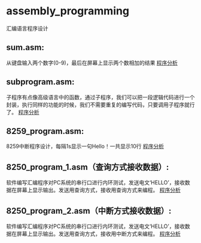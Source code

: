 # assembly_programming
汇编语言程序设计
## sum.asm:
从键盘输入两个数字(0-9)，最后在屏幕上显示两个数相加的结果
<a href="https://www.chenhao.fun/2021/01/28/%E6%B1%87%E7%BC%96%E8%AF%AD%E8%A8%80%E7%A8%8B%E5%BA%8F%E8%AE%BE%E8%AE%A1%EF%BC%883%EF%BC%89/#2-%E7%A8%8B%E5%BA%8F2-Sum">程序分析</a>
## subprogram.asm:
子程序有点像高级语言中的函数，通过子程序，我们可以把一段逻辑代码进行一个封装，执行同样的功能的时候，我们不需要重复的编写代码，只要调用子程序就行了。
<a href="https://www.chenhao.fun/2021/01/28/%E6%B1%87%E7%BC%96%E8%AF%AD%E8%A8%80%E7%A8%8B%E5%BA%8F%E8%AE%BE%E8%AE%A1%EF%BC%884%EF%BC%89/#5-%E5%AD%90%E7%A8%8B%E5%BA%8F%EF%BC%81">程序分析</a>
## 8259_program.asm:
8259中断程序设计，每隔1s显示一句Hello！一共显示10行
<a href="https://www.chenhao.fun/2021/01/28/%E6%B1%87%E7%BC%96%E8%AF%AD%E8%A8%80%E7%A8%8B%E5%BA%8F%E8%AE%BE%E8%AE%A1%EF%BC%885%EF%BC%89/">程序分析</a>
## 8250_program_1.asm（查询方式接收数据）:
软件编写汇编程序对PC系统的串行口进行内环测试，发送电文‘HELLO’，接收数据在屏幕上显示输出。发送用查询方式，接收用查询方式来编程。
<a href="https://www.chenhao.fun/2021/01/28/%E6%B1%87%E7%BC%96%E8%AF%AD%E8%A8%80%E7%A8%8B%E5%BA%8F%E8%AE%BE%E8%AE%A1%EF%BC%886%EF%BC%89/">程序分析</a>
## 8250_program_2.asm（中断方式接收数据）:
软件编写汇编程序对PC系统的串行口进行内环测试，发送电文‘HELLO’，接收数据在屏幕上显示输出。发送用查询方式，接收用中断方式来编程。
<a href="https://www.chenhao.fun/2021/01/28/%E6%B1%87%E7%BC%96%E8%AF%AD%E8%A8%80%E7%A8%8B%E5%BA%8F%E8%AE%BE%E8%AE%A1%EF%BC%886%EF%BC%89/">程序分析</a>

